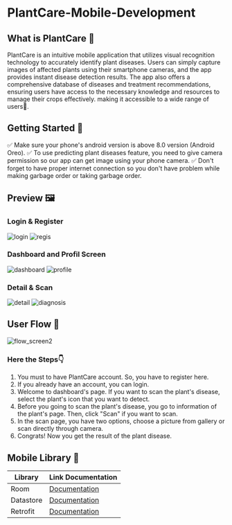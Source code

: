 # PlantCare-Mobile-Development

## What is PlantCare 🤔
PlantCare is an intuitive mobile application that utilizes visual recognition technology to accurately identify plant diseases. Users can simply capture images of affected plants using their smartphone cameras, and the app provides instant disease detection results. The app also offers a comprehensive database of diseases and treatment recommendations, ensuring users have access to the necessary knowledge and resources to manage their crops effectively. making it accessible to a wide range of users🌱.

## Getting Started 📱
✅ Make sure your phone's android version is above 8.0 version (Android Oreo).
✅ To use predicting plant diseases feature, you need to give camera permission so our app can get image using your phone camera.
✅ Don't forget to have proper internet connection so you don't have problem while making garbage order or taking garbage order.

## Preview 🖼️
### Login & Register
![login](https://github.com/PlantCareTeam/PlantCare-Mobile-Development/assets/128673874/e98216b2-7ecf-419d-be10-5ed9dbb6f887) 
![regis](https://github.com/PlantCareTeam/PlantCare-Mobile-Development/assets/128673874/00af930f-8842-4352-a591-fc8ae1667005)

### Dashboard and Profil Screen
![dashboard](https://github.com/PlantCareTeam/PlantCare-Mobile-Development/assets/128673874/b296f59f-609e-4448-aa04-436fbfe670df)
![profile](https://github.com/PlantCareTeam/PlantCare-Mobile-Development/assets/128673874/1987fb0e-8a44-442a-a01b-e4ee0145723b)

### Detail & Scan
![detail](https://github.com/PlantCareTeam/PlantCare-Mobile-Development/assets/128673874/a60b2f11-edbe-4e9f-9aba-c04137e9b67f)
![diagnosis](https://github.com/PlantCareTeam/PlantCare-Mobile-Development/assets/128673874/ef11f383-5f5f-4d2b-a613-ad124015f2a2)

## User Flow 📱
![flow_screen2](https://github.com/PlantCareTeam/PlantCare-Mobile-Development/assets/128673874/b889958b-3737-495b-8140-e89e3818c449)
### Here the Steps👇
1. You must to have PlantCare account. So, you have to register here.  
2. If you already have an account, you can login.  
3. Welcome to dashboard's page. If you want to scan the plant's disease, select the plant's icon that you want to detect.  
4. Before you going to scan the plant's disease, you go to information of the plant's page. Then, click "Scan" if you want to scan.
5. In the scan page, you have two options, choose a picture from gallery or scan directly through camera.
6. Congrats! Now you get the result of the plant disease.

## Mobile Library 🤖

| Library                    | Link Documentation                                                                           |
| -------------------------- | -------------------------------------------------------------------------------------------- |     
| Room                       | [Documentation](https://developer.android.com/training/data-storage/room)                    |
| Datastore                  | [Documentation](https://developer.android.com/training/data-storage/room)                    |
| Retrofit                   | [Documentation](https://square.github.io/retrofit/)                                          |
